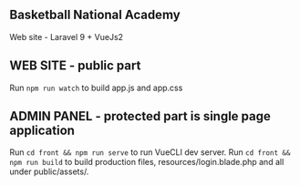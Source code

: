 ## Basketball National Academy
Web site - Laravel 9 + VueJs2

## WEB SITE - public part
Run `npm run watch` to build app.js and app.css

## ADMIN PANEL - protected part is single page application
Run `cd front && npm run serve` to run VueCLI dev server.
Run `cd front && npm run build` to build production files, resources/login.blade.php and all under public/assets/.
